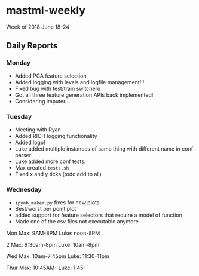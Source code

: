 # mastml-weekly

Week of 2018 June 18-24

## Daily Reports

### Monday

+ Added PCA feature selection
+ Added logging with levels and logfile management!!!
+ Fixed bug with test/train switcheru
+ Got all three feature generation APIs back implemented!
+ Considering imputer...



### Tuesday

+ Meeting with Ryan
+ Added RICH logging functionality
+ Added logo!
+ Luke added multiple instances of same thing with different name in conf parser
+ Luke added more conf tests.
+ Max created `tests.sh`
+ Fixed x and y ticks (todo add to all)

### Wednesday

+ `ipynb_maker.py` fixes for new plots
+ Best/worst per point plot
+ added support for feature selectors that require a model of function
+ Made one of the csv files not executable anymore

Mon
Max: 9AM-8PM
Luke: noon-8PM

2
Max: 9:30am-8pm
Luke: 10am-8pm

Wed
Max: 10am-7:45pm
Luke: 11:30-11pm

Thur
Max: 10:45AM-
Luke: 1:45-


